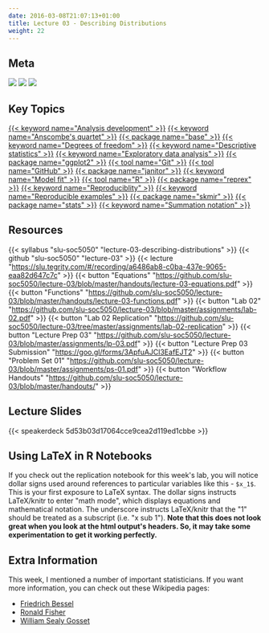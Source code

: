 ```yaml
---
date: 2016-03-08T21:07:13+01:00
title: Lecture 03 - Describing Distributions
weight: 22
---
```


## Meta
![](https://img.shields.io/badge/semester-fall%202018-orange.svg) ![](https://img.shields.io/badge/release-updated-brightgreen.svg) [![](https://img.shields.io/badge/last%20update-2018--09--17-brightgreen.svg)](https://github.com/slu-soc5050/lecture-03/blob/master/NEWS_SITE.md)

## Key Topics
[{{< keyword name="Analysis development" >}}](/topic-index/#a-d)
[{{< keyword name="Anscombe's quartet" >}}](/topic-index/#a-d)
[{{< package name="base" >}}](/topic-index/#a-d)
[{{< keyword name="Degrees of freedom" >}}](/topic-index/#a-d)
[{{< keyword name="Descriptive statistics" >}}](/topic-index/#a-d)
[{{< keyword name="Exploratory data analysis" >}}](/topic-index/#e-h)
[{{< package name="ggplot2" >}}](/topic-index/#e-h)
[{{< tool name="Git" >}}](/topic-index/#e-h)
[{{< tool name="GitHub" >}}](/topic-index/#e-h)
[{{< package name="janitor" >}}](/topic-index/#i-l)
[{{< keyword name="Model fit" >}}](/topic-index/#m-p)
[{{< tool name="R" >}}](/topic-index/#q-t)
[{{< package name="reprex" >}}](/topic-index/#q-t)
[{{< keyword name="Reproduciblity" >}}](/topic-index/#q-t)
[{{< keyword name="Reproducible examples" >}}](/topic-index/#q-t)
[{{< package name="skmir" >}}](/topic-index/#q-t)
[{{< package name="stats" >}}](/topic-index/#q-t)
[{{< keyword name="Summation notation" >}}](/topic-index/#q-t)

## Resources

{{< syllabus "slu-soc5050" "lecture-03-describing-distributions" >}}
{{< github "slu-soc5050" "lecture-03" >}}
{{< lecture "https://slu.tegrity.com/#/recording/a6486ab8-c0ba-437e-9065-eaa82d647c7c" >}}
{{< button "Equations" "https://github.com/slu-soc5050/lecture-03/blob/master/handouts/lecture-03-equations.pdf" >}}
{{< button "Functions" "https://github.com/slu-soc5050/lecture-03/blob/master/handouts/lecture-03-functions.pdf" >}}
{{< button "Lab 02" "https://github.com/slu-soc5050/lecture-03/blob/master/assignments/lab-02.pdf" >}}
{{< button "Lab 02 Replication" "https://github.com/slu-soc5050/lecture-03/tree/master/assignments/lab-02-replication" >}}
{{< button "Lecture Prep 03" "https://github.com/slu-soc5050/lecture-03/blob/master/assignments/lp-03.pdf" >}}
{{< button "Lecture Prep 03 Submission" "https://goo.gl/forms/3ApfuAJCl3EafEJT2" >}}
{{< button "Problem Set 01" "https://github.com/slu-soc5050/lecture-03/blob/master/assignments/ps-01.pdf" >}}
{{< button "Workflow Handouts" "https://github.com/slu-soc5050/lecture-03/blob/master/handouts/" >}}

## Lecture Slides
<p> </p>
{{< speakerdeck 5d53b03d17064cce9cea2d119ed1cbbe >}}

## Using LaTeX in R Notebooks
If you check out the replication notebook for this week's lab, you will notice dollar signs used around references to particular variables like this - `$x_1$`. This is your first exposure to LaTeX syntax. The dollar signs instructs LaTeX/knitr to enter "math mode", which displays equations and mathematical notation. The underscore instructs LaTeX/knitr that the "1" should be treated as a subscript (i.e. "x sub 1"). **Note that this does not look great when you look at the html output's headers. So, it may take some experimentation to get it working perfectly.**

## Extra Information
This week, I mentioned a number of important statisticians. If you want more information, you can check out these Wikipedia pages:

* [Friedrich Bessel](https://en.wikipedia.org/wiki/Friedrich_Bessel)
* [Ronald Fisher](https://en.wikipedia.org/wiki/Ronald_Fisher)
* [William Sealy Gosset](https://en.wikipedia.org/wiki/William_Sealy_Gosset)
